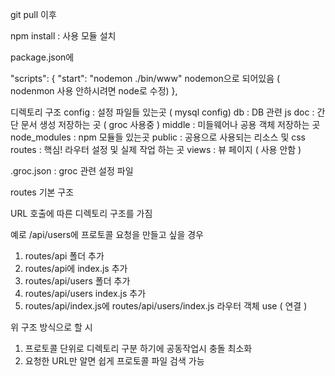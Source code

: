 git pull 이후

npm install  : 사용 모듈 설치

package.json에

"scripts": {
    "start": "nodemon ./bin/www"  nodemon으로 되어있음 ( nodenmon 사용 안하시려면 node로 수정)
  },

디렉토리 구조
config : 설정 파일들 있는곳 ( mysql config)
db : DB 관련 js
doc : 간단 문서 생성 저장하는 곳 ( groc 사용중 )
middle : 미들웨어나 공용 객체 저장하는 곳
node_modules : npm 모듈들 있는곳
public : 공용으로 사용되는 리소스 및 css 
routes : 핵심! 라우터 설정 및 실제 작업 하는 곳
views : 뷰 페이지 ( 사용 안함 )

.groc.json : groc 관련 설정 파일


routes 기본 구조

URL 호출에 따른 디렉토리 구조를 가짐

예로 /api/users에 프로토콜 요청을 만들고 싶을 경우

1) routes/api 폴더 추가
2) routes/api에 index.js 추가 
3) routes/api/users 폴더 추가
4) routes/api/users index.js 추가
5) routes/api/index.js에 routes/api/users/index.js 라우터 객체 use ( 연결 )

위 구조 방식으로 할 시

1) 프로토콜 단위로 디렉토리 구분 하기에 공동작업시 충돌 최소화
2) 요청한 URL만 알면 쉽게 프로토콜 파일 검색 가능